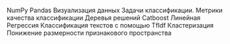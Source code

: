 NumPy
Pandas
Визуализация данных
Задачи классификации. Метрики качества классификации
Деревья решений
Catboost
Линейная Регрессия
Классификация текстов с помощью TfIdf
Кластеризация
Понижение размерности признакового пространства
